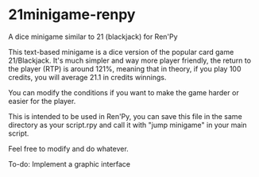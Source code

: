 # 21minigame-renpy
 A dice minigame similar to 21 (blackjack) for Ren'Py

This text-based minigame is a dice version of the popular card game 21/Blackjack.
It's much simpler and way more player friendly, the return to the player (RTP) is around 121%, meaning that in theory, if you play 100 credits, you will average 21.1 in credits winnings.

You can modify the conditions if you want to make the game harder or easier for the player.

This is intended to be used in Ren'Py, you can save this file in the same directory as your script.rpy and call it with "jump minigame" in your main script.

Feel free to modify and do whatever.

To-do: Implement a graphic interface
